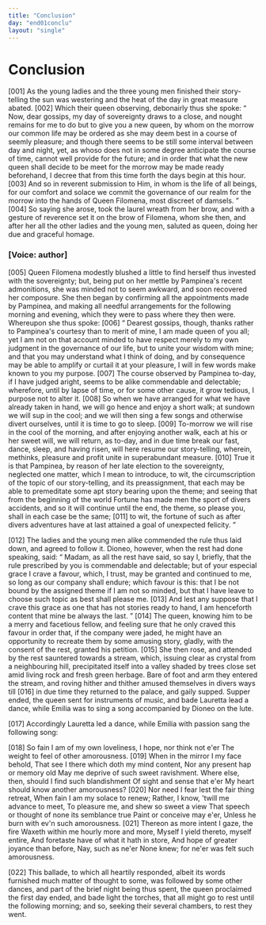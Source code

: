 ```yaml
---
title: "Conclusion"
day: "end01conclu"
layout: "single"
---
```

<div id="d01conclu" type="conclusion" who="author">
 <h1>
  Conclusion
 </h1>
 <p>
  <a name="p01970001">
   [001]
  </a>
  As the young ladies and the three young men finished their story-telling
      the sun was westering and the heat of the day in great
      measure abated.
  <a name="p01970002">
   [002]
  </a>
  Which their queen observing, debonairly thus she
      spoke:
  <q direct="unspecified">
   Now, dear gossips, my day of sovereignty draws to a close,
	and nought remains for me to do but to give you a new queen, by
   whom on the morrow our common life may be ordered as she may
	deem best in a course of seemly pleasure; and though there seems to
	be still some interval between day and night, yet, as whoso does not
	in some degree anticipate the course of time, cannot well provide for
	the future; and in order that what the new queen shall decide to be
	meet for the morrow may be made ready beforehand, I decree that
	from this time forth the days begin at this hour.
   <a name="p01970003">
    [003]
   </a>
   And so in reverent
	submission to Him, in whom is the life of all beings, for our comfort
	and solace we commit the governance of our realm for the morrow
	into the hands of Queen Filomena, most discreet of damsels.
  </q>
  <a name="p01970004">
   [004]
  </a>
  So saying she arose, took the laurel wreath from her brow, and with a
      gesture of reverence set it on the brow of Filomena, whom she then,
      and after her all the other ladies and the young men, saluted as
      queen, doing her due and graceful homage.
 </p>
 <p>
  <h3>
   [Voice: author]
  </h3>
 </p>
 <p>
  <a name="p01970005">
   [005]
  </a>
  Queen Filomena modestly blushed a little to find herself thus
      invested with the sovereignty; but, being put on her mettle by
      Pampinea's recent admonitions, she was minded not to seem awkward,
      and soon recovered her composure. She then began by confirming
      all the appointments made by Pampinea, and making all needful
      arrangements for the following morning and evening, which they
      were to pass where they then were. Whereupon she thus spoke:
  <a name="p01970006">
   [006]
  </a>
  <q direct="unspecified">
   Dearest gossips, though, thanks rather to Pampinea's courtesy than
	to merit of mine, I am made queen of you all; yet I am not on
	that account minded to have respect merely to my own judgment in
	the governance of our life, but to unite your wisdom with mine; and
	that you may understand what I think of doing, and by consequence
	may be able to amplify or curtail it at your pleasure, I will in few
	words make known to you my purpose.
   <a name="p01970007">
    [007]
   </a>
   The course observed by
	Pampinea to-day, if I have judged aright, seems to be alike commendable
	and delectable; wherefore, until by lapse of time, or for some
	other cause, it grow tedious, I purpose not to alter it.
   <a name="p01970008">
    [008]
   </a>
   So when we
	have arranged for what we have already taken in hand, we will go
	hence and enjoy a short walk; at sundown we will sup in the cool;
	and we will then sing a few songs and otherwise divert ourselves,
	until it is time to go to sleep.
   <a name="p01970009">
    [009]
   </a>
   To-morrow we will rise in the cool
	of the morning, and after enjoying another walk, each at his or her
	sweet will, we will return, as to-day, and in due time break our fast,
	dance, sleep, and having risen, will here resume our story-telling,
   wherein, methinks, pleasure and profit unite in superabundant
	measure.
   <a name="p01970010">
    [010]
   </a>
   True it is that Pampinea, by reason of her late election to
	the sovereignty, neglected one matter, which I mean to introduce,
	to wit, the circumscription of the topic of our story-telling, and its
	preassignment, that each may be able to premeditate some apt story
	bearing upon the theme; and seeing that from the beginning of the
	world Fortune has made men the sport of divers accidents, and so it
	will continue until the end, the theme, so please you, shall in each
	case be the same;
   <a name="p01970011">
    [011]
   </a>
   <seg type="topic">
    to wit, the fortune of such as after divers adventures
	  have at last attained a goal of unexpected felicity.
   </seg>
  </q>
 </p>
 <p>
  <a name="p01970012">
   [012]
  </a>
  The ladies and the young men alike commended the rule thus
      laid down, and agreed to follow it. Dioneo, however, when the rest
      had done speaking, said:
  <q direct="unspecified">
   Madam, as all the rest have said, so say
	I, briefly, that the rule prescribed by you is commendable and delectable;
	but of your especial grace I crave a favour, which, I trust,
	may be granted and continued to me, so long as our company shall
	endure; which favour is this: that I be not bound by the assigned
	theme if I am not so minded, but that I have leave to choose such
	topic as best shall please me.
   <a name="p01970013">
    [013]
   </a>
   And lest any suppose that I crave this
	grace as one that has not stories ready to hand, I am henceforth
	content that mine be always the last.
  </q>
  <a name="p01970014">
   [014]
  </a>
  The queen, knowing him to
      be a merry and facetious fellow, and feeling sure that he only craved
      this favour in order that, if the company were jaded, he might have
      an opportunity to recreate them by some amusing story, gladly, with
      the consent of the rest, granted his petition.
  <a name="p01970015">
   [015]
  </a>
  She then rose, and
      attended by the rest sauntered towards a stream, which, issuing clear
      as crystal from a neighbouring hill, precipitated itself into a valley
      shaded by trees close set amid living rock and fresh green herbage.
      Bare of foot and arm they entered the stream, and roving hither and
      thither amused themselves in divers ways till
  <a name="p01970016">
   [016]
  </a>
  in due time they returned
      to the palace, and gaily supped. Supper ended, the queen sent for
      instruments of music, and bade Lauretta lead a dance, while Emilia
      was to sing a song accompanied by Dioneo on the lute.
 </p>
 <p>
  <a name="p01970017">
   [017]
  </a>
  Accordingly Lauretta led a dance, while Emilia with passion
      sang the following song:
 </p>
 <div3 type="song" who="emilia">
  <lg>
   <a name="p01970018">
    [018]
   </a>
   <l>
    So fain I am of my own loveliness,
   </l>
   <l>
    I hope, nor think not e'er
   </l>
   <l>
    The weight to feel of other amorousness.
   </l>
  </lg>
  <lg>
   <a name="p01970019">
    [019]
   </a>
   <l>
    When in the mirror I my face behold,
   </l>
   <l>
    That see I there which doth my mind content,
   </l>
   <l>
    Nor any present hap or memory old
   </l>
   <l>
    May me deprive of such sweet ravishment.
   </l>
   <l>
    Where else, then, should I find such blandishment
   </l>
   <l>
    Of sight and sense that e'er
   </l>
   <l>
    My heart should know another amorousness?
   </l>
  </lg>
  <lg>
   <a name="p01970020">
    [020]
   </a>
   <l>
    Nor need I fear lest the fair thing retreat,
   </l>
   <l>
    When fain I am my solace to renew;
   </l>
   <l>
    Rather, I know, 'twill me advance to meet,
   </l>
   <l>
    To pleasure me, and shew so sweet a view
   </l>
   <l>
    That speech or thought of none its semblance true
   </l>
   <l>
    Paint or conceive may e'er,
   </l>
   <l>
    Unless he burn with ev'n such amorousness.
   </l>
  </lg>
  <lg>
   <a name="p01970021">
    [021]
   </a>
   <l>
    Thereon as more intent I gaze, the fire
   </l>
   <l>
    Waxeth within me hourly more and more,
   </l>
   <l>
    Myself I yield thereto, myself entire,
   </l>
   <l>
    And foretaste have of what it hath in store,
   </l>
   <l>
    And hope of greater joyance than before,
   </l>
   <l>
    Nay, such as ne'er
   </l>
   <l>
    None knew; for ne'er was felt such amorousness.
   </l>
  </lg>
 </div3>
 <p>
  <a name="p01970022">
   [022]
  </a>
  This ballade, to which all heartily responded, albeit its words
      furnished much matter of thought to some, was followed by some
      other dances, and part of the brief night being thus spent, the queen
      proclaimed the first day ended, and bade light the torches, that all
      might go to rest until the following morning; and so, seeking their
      several chambers, to rest they went.
 </p>
</div>